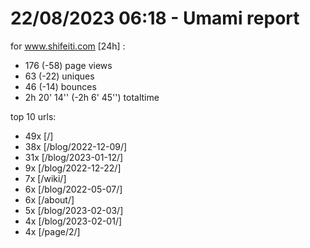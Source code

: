 # 22/08/2023 06:18 - Umami report
for www.shifeiti.com [24h] :

 - 176 (-58) page views
 - 63 (-22) uniques
 - 46 (-14) bounces
 - 2h 20' 14'' (-2h 6' 45'') totaltime


top 10 urls:
 - 49x [/]
 - 38x [/blog/2022-12-09/]
 - 31x [/blog/2023-01-12/]
 - 9x [/blog/2022-12-22/]
 - 7x [/wiki/]
 - 6x [/blog/2022-05-07/]
 - 6x [/about/]
 - 5x [/blog/2023-02-03/]
 - 4x [/blog/2023-02-01/]
 - 4x [/page/2/]


